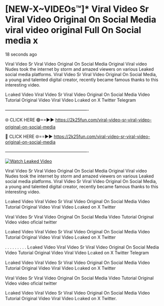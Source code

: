 # [NEW-X~VIDEOs™]* Viral Video Sr Viral Video Original On Social Media viral video original Full On Social media x

18 seconds ago

Viral Video Sr Viral Video Original On Social Media Original Viral video Nudes took the internet by storm and amazed viewers on various Leaked social media platforms. Viral Video Sr Viral Video Original On Social Media, a young and talented digital creator, recently became famous thanks to this interesting video.

L𝚎aked Video Viral Video Sr Viral Video Original On Social Media Video Tutorial Original Video Viral Video L𝚎aked on X Twitter Telegram

———————————————————-

🌐 CLICK HERE 🟢==►► https://2k25fun.com/viral-video-sr-viral-video-original-on-social-media

🔴 CLICK HERE 🌐==►► https://2k25fun.com/viral-video-sr-viral-video-original-on-social-media

———————————————————-

[![Watch Leaked Video](https://miro.medium.com/v2/resize:fit:828/format:webp/1*cilzJN44JGOrTw9NJCrNHA.gif "Watch Leaked Video")](https://2k25fun.com/viral-video-sr-viral-video-original-on-social-media)

Viral Video Sr Viral Video Original On Social Media Original Viral video Nudes took the internet by storm and amazed viewers on various Leaked social media platforms. Viral Video Sr Viral Video Original On Social Media, a young and talented digital creator, recently became famous thanks to this interesting video.

L𝚎aked Video Viral Video Sr Viral Video Original On Social Media Video Tutorial Original Video Viral Video L𝚎aked on X Twitter

Viral Video Sr Viral Video Original On Social Media Video Tutorial Original Video video oficial twitter

L𝚎aked Video Viral Video Sr Viral Video Original On Social Media Video Tutorial Original Video Viral Video L𝚎aked on X Twitter

. . . . . . . . . L𝚎aked Video Viral Video Sr Viral Video Original On Social Media Video Tutorial Original Video Viral Video L𝚎aked on X Twitter Telegram

L𝚎aked Video Viral Video Sr Viral Video Original On Social Media Video Tutorial Original Video Viral Video L𝚎aked on X Twitter

Viral Video Sr Viral Video Original On Social Media Video Tutorial Original Video video oficial twitter

L𝚎aked Video Viral Video Sr Viral Video Original On Social Media Video Tutorial Original Video Viral Video L𝚎aked on X Twitter.